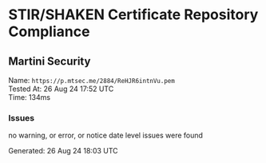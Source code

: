 # STIR/SHAKEN Certificate Repository Compliance

## Martini Security

Name: `https://p.mtsec.me/2884/ReHJR6intnVu.pem`\
Tested At: 26 Aug 24 17:52 UTC\
Time: 134ms

### Issues

no warning, or error, or notice date level issues were found

Generated: 26 Aug 24 18:03 UTC